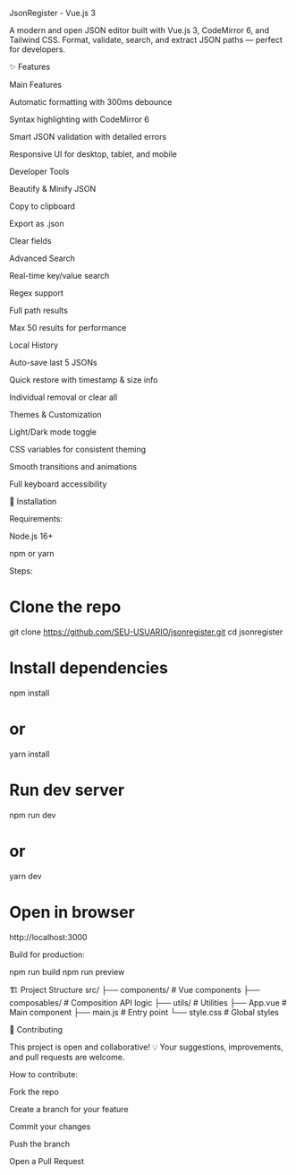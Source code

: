 JsonRegister - Vue.js 3

A modern and open JSON editor built with Vue.js 3, CodeMirror 6, and Tailwind CSS. Format, validate, search, and extract JSON paths — perfect for developers.





✨ Features

Main Features

Automatic formatting with 300ms debounce

Syntax highlighting with CodeMirror 6

Smart JSON validation with detailed errors

Responsive UI for desktop, tablet, and mobile

Developer Tools

Beautify & Minify JSON

Copy to clipboard

Export as .json

Clear fields

Advanced Search

Real-time key/value search

Regex support

Full path results

Max 50 results for performance

Local History

Auto-save last 5 JSONs

Quick restore with timestamp & size info

Individual removal or clear all

Themes & Customization

Light/Dark mode toggle

CSS variables for consistent theming

Smooth transitions and animations

Full keyboard accessibility

🚀 Installation

Requirements:

Node.js 16+

npm or yarn

Steps:

# Clone the repo
git clone https://github.com/SEU-USUARIO/jsonregister.git
cd jsonregister

# Install dependencies
npm install
# or
yarn install

# Run dev server
npm run dev
# or
yarn dev

# Open in browser
http://localhost:3000


Build for production:

npm run build
npm run preview

🏗️ Project Structure
src/
├── components/        # Vue components
├── composables/       # Composition API logic
├── utils/             # Utilities
├── App.vue            # Main component
├── main.js            # Entry point
└── style.css          # Global styles

🤝 Contributing

This project is open and collaborative! 💡
Your suggestions, improvements, and pull requests are welcome.

How to contribute:

Fork the repo

Create a branch for your feature

Commit your changes

Push the branch

Open a Pull Request
